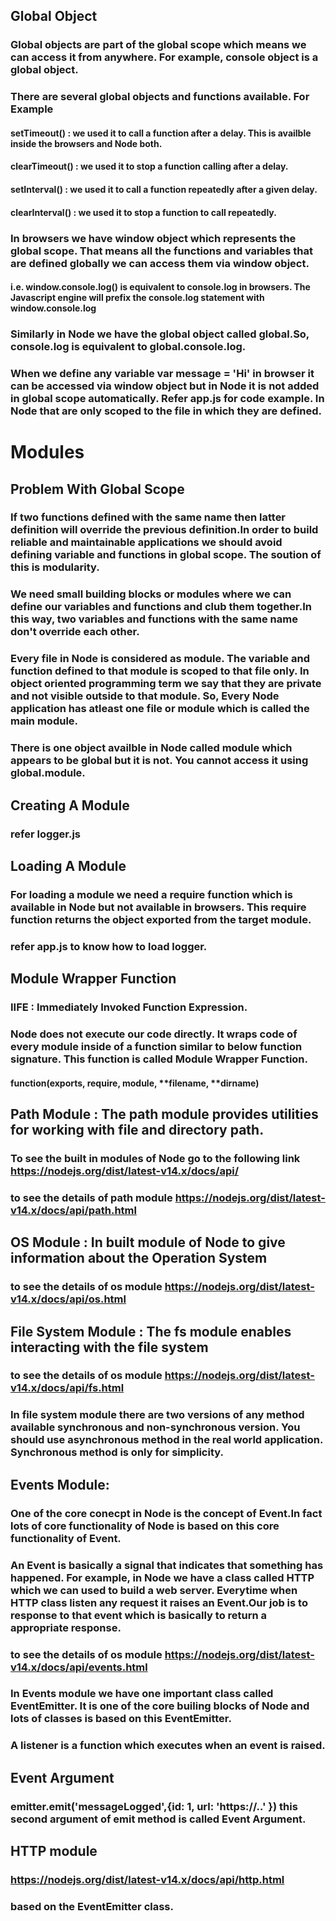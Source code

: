 ## Global Object

### Global objects are part of the global scope which means we can access it from anywhere. For example, console object is a global object.

### There are several global objects and functions available. For Example

#### setTimeout() : we used it to call a function after a delay. This is availble inside the browsers and Node both.

#### clearTimeout() : we used it to stop a function calling after a delay.

#### setInterval() : we used it to call a function repeatedly after a given delay.

#### clearInterval() : we used it to stop a function to call repeatedly.

### In browsers we have window object which represents the global scope. That means all the functions and variables that are defined globally we can access them via window object.

#### i.e. window.console.log() is equivalent to console.log in browsers. The Javascript engine will prefix the console.log statement with window.console.log

### Similarly in Node we have the global object called global.So, console.log is equivalent to global.console.log.

### When we define any variable var message = 'Hi' in browser it can be accessed via window object but in Node it is not added in global scope automatically. Refer app.js for code example. In Node that are only scoped to the file in which they are defined.

# Modules

## Problem With Global Scope

### If two functions defined with the same name then latter definition will override the previous definition.In order to build reliable and maintainable applications we should avoid defining variable and functions in global scope. The soution of this is modularity.

### We need small building blocks or modules where we can define our variables and functions and club them together.In this way, two variables and functions with the same name don't override each other.

### Every file in Node is considered as module. The variable and function defined to that module is scoped to that file only. In object oriented programming term we say that they are private and not visible outside to that module. So, Every Node application has atleast one file or module which is called the main module.

### There is one object availble in Node called module which appears to be global but it is not. You cannot access it using global.module.

## Creating A Module

### refer logger.js

## Loading A Module

### For loading a module we need a require function which is available in Node but not available in browsers. This require function returns the object exported from the target module.

### refer app.js to know how to load logger.

## Module Wrapper Function

### IIFE : Immediately Invoked Function Expression.

### Node does not execute our code directly. It wraps code of every module inside of a function similar to below function signature. This function is called Module Wrapper Function.

#### function(exports, require, module, **filename, **dirname)

## Path Module : The path module provides utilities for working with file and directory path.

### To see the built in modules of Node go to the following link https://nodejs.org/dist/latest-v14.x/docs/api/

### to see the details of path module https://nodejs.org/dist/latest-v14.x/docs/api/path.html

## OS Module : In built module of Node to give information about the Operation System

### to see the details of os module https://nodejs.org/dist/latest-v14.x/docs/api/os.html

## File System Module : The fs module enables interacting with the file system

### to see the details of os module https://nodejs.org/dist/latest-v14.x/docs/api/fs.html

### In file system module there are two versions of any method available synchronous and non-synchronous version. You should use asynchronous method in the real world application. Synchronous method is only for simplicity.

## Events Module:

### One of the core conecpt in Node is the concept of Event.In fact lots of core functionality of Node is based on this core functionality of Event.

### An Event is basically a signal that indicates that something has happened. For example, in Node we have a class called HTTP which we can used to build a web server. Everytime when HTTP class listen any request it raises an Event.Our job is to response to that event which is basically to return a appropriate response.

### to see the details of os module https://nodejs.org/dist/latest-v14.x/docs/api/events.html

### In Events module we have one important class called EventEmitter. It is one of the core builing blocks of Node and lots of classes is based on this EventEmitter.

### A listener is a function which executes when an event is raised.

## Event Argument

### emitter.emit('messageLogged',{id: 1, url: 'https://..' }) this second argument of emit method is called Event Argument.

## HTTP module

### https://nodejs.org/dist/latest-v14.x/docs/api/http.html

### based on the EventEmitter class.
